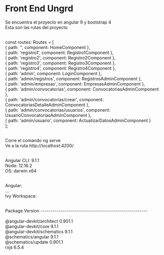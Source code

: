 # Front End Ungrd
Se encuentra el proyecto en angular 9 y bootstrap 4 <br>
Esta son las rutas del proyecto <br><br>

const routes: Routes = [<br>
  { path: '', component: HomeComponent },<br>
  { path: 'registro1', component: Registro1Component },<br>
  { path: 'registro2', component: Registro2Component },<br>
  { path: 'registro3', component: Registro3Component },<br>
  { path: 'registro4', component: Registro4Component },<br>
  { path: 'admin', component: LoginComponent },<br>
  { path: 'admin/registros', component: RegistrosAdminComponent },<br>
  { path: 'admin/empresas', component: EmpresasAdminComponent },<br>
  { path: 'admin/convocatorias', component: ConvocatoriasAdminComponent },<br>
  { path: 'admin/convocatorias/crear', component: ConvocatoriasDetalleAdminComponent },<br>
  { path: 'admin/convocatorias/usuarios', component: UsuarioConvocatoriasAdminComponent },<br>
  { path: 'admin/usuario', component:  ActualizarDatosAdminComponent }<br>
];<br><br>


Corre el comando ng serve<br>
Ve a la ruta http://localhost:4200/<br><br>

Angular CLI: 9.1.1<br>
Node: 12.16.2<br>
OS: darwin x64<br><br>

Angular: <br>
... <br>
Ivy Workspace:<br><br>

Package                      Version
------------------------------------------------------<br><br>
@angular-devkit/architect    0.901.1<br>
@angular-devkit/core         9.1.1<br>
@angular-devkit/schematics   9.1.1<br>
@schematics/angular          9.1.1<br>
@schematics/update           0.901.1<br>
rxjs                         6.5.4<br><br>



 

